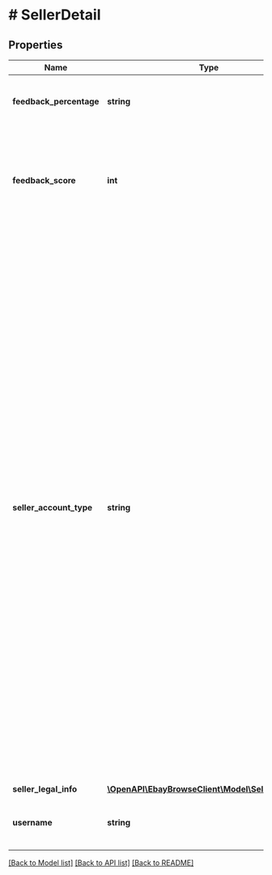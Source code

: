 # # SellerDetail

## Properties

Name | Type | Description | Notes
------------ | ------------- | ------------- | -------------
**feedback_percentage** | **string** | The percentage of the total positive feedback. | [optional]
**feedback_score** | **int** | The feedback score of the seller. This value is based on the ratings from eBay members that bought items from this seller. | [optional]
**seller_account_type** | **string** | This indicates if the seller is a business or an individual. This is determined when the seller registers with eBay. If they register for a business account, this value will be BUSINESS. If they register for a private account, this value will be INDIVIDUAL. This designation is required by the tax laws in the following countries:  &lt;br&gt;&lt;br&gt; This field is returned only on the following sites. &lt;br&gt;&lt;br&gt;EBAY_AT, EBAY_BE, EBAY_CH, EBAY_DE, EBAY_ES, EBAY_FR, EBAY_GB, EBAY_IE, EBAY_IT, EBAY_PL &lt;br&gt;&lt;br&gt;&lt;b&gt; Valid Values:&lt;/b&gt; BUSINESS or INDIVIDUAL &lt;br&gt;&lt;br&gt;Code so that your app gracefully handles any future changes to this list. | [optional]
**seller_legal_info** | [**\OpenAPI\EbayBrowseClient\Model\SellerLegalInfo**](SellerLegalInfo.md) |  | [optional]
**username** | **string** | The user name created by the seller for use on eBay. | [optional]

[[Back to Model list]](../../README.md#models) [[Back to API list]](../../README.md#endpoints) [[Back to README]](../../README.md)
